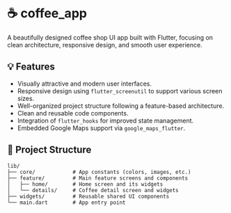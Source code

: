 # ☕ coffee_app

A beautifully designed coffee shop UI app built with Flutter, focusing on clean architecture, responsive design, and smooth user experience.

## 💡 Features

- Visually attractive and modern user interfaces.
- Responsive design using `flutter_screenutil` to support various screen sizes.
- Well-organized project structure following a feature-based architecture.
- Clean and reusable code components.
- Integration of `flutter_hooks` for improved state management.
- Embedded Google Maps support via `google_maps_flutter`.

## 📁 Project Structure

```text
lib/
├── core/            # App constants (colors, images, etc.)
├── feature/         # Main feature screens and components
│   ├── home/        # Home screen and its widgets
│   └── details/     # Coffee detail screen and widgets
├── widgets/         # Reusable shared UI components
└── main.dart        # App entry point
